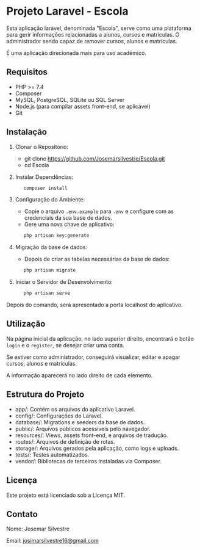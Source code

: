 # Projeto Laravel - Escola
Esta aplicação laravel, denominada "Escola", serve como uma plataforma para gerir informações relacionadas a alunos, cursos e matrículas. O administrador sendo capaz de remover cursos, alunos e matrículas.

É uma aplicação direcionada mais para uso académico.

## Requisitos
 - PHP >= 7.4
 - Composer
 - MySQL, PostgreSQL, SQLite ou SQL Server
 - Node.js (para compilar assets front-end, se aplicável)
 - Git

## Instalação
1. Clonar o Repositório:
   - git clone https://github.com/Josemarsilvestre/Escola.git
   - cd Escola

2. Instalar Dependências:
   ```bash
      composer install
   ```

3. Configuração do Ambiente:
   - Copie o arquivo `.env.example` para `.env` e configure com as credenciais da sua base de dados.
   - Gere uma nova chave de aplicativo:
   ```bash
      php artisan key:generate
   ```

4. Migração da base de dados:
   - Depois de criar as tabelas necessárias da base de dados:
   ```bash
      php artisan migrate
   ```

5. Iniciar o Servidor de Desenvolvimento:
   ```bash
      php artisan serve
   ```

Depois do comando, será apresentado a porta localhost do aplicativo.

## Utilização
Na página inicial da aplicação, no lado superior direito, encontrará o botão `login` e o `register`, se desejar criar uma conta.

Se estiver como administrador, conseguirá visualizar, editar e apagar cursos, alunos e matrículas.

A informação aparecerá no lado direito de cada elemento.

## Estrutura do Projeto
  - app/: Contém os arquivos do aplicativo Laravel.
  - config/: Configurações do Laravel.
  - database/: Migrations e seeders da base de dados.
  - public/: Arquivos públicos acessíveis pelo navegador.
  - resources/: Views, assets front-end, e arquivos de tradução.
  - routes/: Arquivos de definição de rotas.
  - storage/: Arquivos gerados pela aplicação, como logs e uploads.
  - tests/: Testes automatizados.
  - vendor/: Bibliotecas de terceiros instaladas via Composer.

## Licença
Este projeto está licenciado sob a Licença MIT.

## Contato
Nome: Josemar Silvestre

Email: josimarsilvestre16@gmail.com